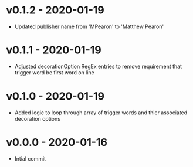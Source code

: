 # v0.1.2 - 2020-01-19
- Updated publisher name from 'MPearon' to 'Matthew Pearon'
# v0.1.1 - 2020-01-19
- Adjusted decorationOption RegEx entries to remove requirement that trigger word be first word on line
# v0.1.0 - 2020-01-19
- Added logic to loop through array of trigger words and thier associated decoration options
# v0.0.0 - 2020-01-16
- Intial commit